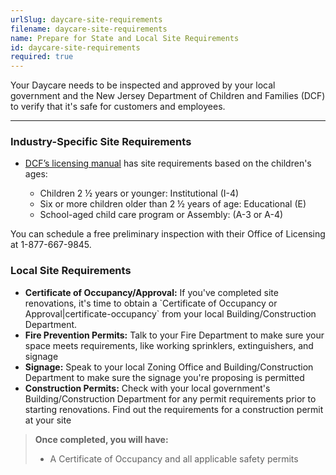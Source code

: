 ```yaml
---
urlSlug: daycare-site-requirements
filename: daycare-site-requirements
name: Prepare for State and Local Site Requirements
id: daycare-site-requirements
required: true
---
```

Your Daycare needs to be inspected and approved by your local government and the New Jersey Department of Children and Families (DCF) to verify that it's safe for customers and employees.

---

### Industry-Specific Site Requirements

- [DCF’s licensing manual](https://www.nj.gov/dcf/providers/licensing/Understanding.Licensing.Packet.pdf) has site requirements based on the children's ages:

  - Children 2 ½ years or younger: Institutional (I-4)
  - Six or more children older than 2 ½ years of age: Educational (E)
  - School-aged child care program or Assembly: (A-3 or A-4)

You can schedule a free preliminary inspection with their Office of Licensing at 1-877-667-9845.

### Local Site Requirements

- **Certificate of Occupancy/Approval:** If you've completed site renovations, it's time to obtain a \`Certificate of Occupancy or Approval|certificate-occupancy\` from your local Building/Construction Department.
- **Fire Prevention Permits:** Talk to your Fire Department to make sure your space meets requirements, like working sprinklers, extinguishers, and signage
- **Signage:** Speak to your local Zoning Office and Building/Construction Department to make sure the signage you're proposing is permitted
- **Construction Permits:** Check with your local government's Building/Construction Department for any permit requirements prior to starting renovations. Find out the requirements for a construction permit at your site

> **Once completed, you will have:**
>
> - A Certificate of Occupancy and all applicable safety permits
